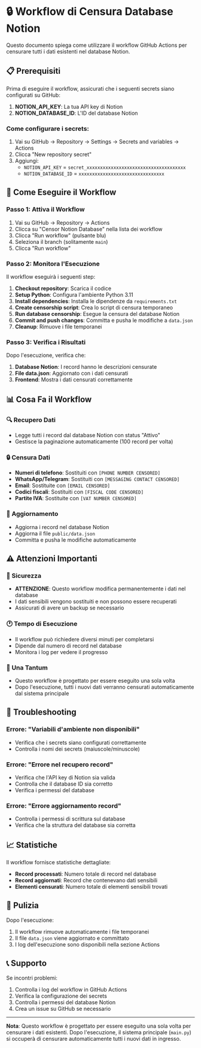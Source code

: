 # 🔒 Workflow di Censura Database Notion

Questo documento spiega come utilizzare il workflow GitHub Actions per censurare tutti i dati esistenti nel database Notion.

## 📋 Prerequisiti

Prima di eseguire il workflow, assicurati che i seguenti secrets siano configurati su GitHub:

1. **NOTION_API_KEY**: La tua API key di Notion
2. **NOTION_DATABASE_ID**: L'ID del database Notion

### Come configurare i secrets:

1. Vai su GitHub → Repository → Settings → Secrets and variables → Actions
2. Clicca "New repository secret"
3. Aggiungi:
   - `NOTION_API_KEY` = `secret_xxxxxxxxxxxxxxxxxxxxxxxxxxxxxxxxxxxxx`
   - `NOTION_DATABASE_ID` = `xxxxxxxxxxxxxxxxxxxxxxxxxxxxxxxx`

## 🚀 Come Eseguire il Workflow

### Passo 1: Attiva il Workflow

1. Vai su GitHub → Repository → Actions
2. Clicca su "Censor Notion Database" nella lista dei workflow
3. Clicca "Run workflow" (pulsante blu)
4. Seleziona il branch (solitamente `main`)
5. Clicca "Run workflow"

### Passo 2: Monitora l'Esecuzione

Il workflow eseguirà i seguenti step:

1. **Checkout repository**: Scarica il codice
2. **Setup Python**: Configura l'ambiente Python 3.11
3. **Install dependencies**: Installa le dipendenze da `requirements.txt`
4. **Create censorship script**: Crea lo script di censura temporaneo
5. **Run database censorship**: Esegue la censura del database Notion
6. **Commit and push changes**: Committa e pusha le modifiche a `data.json`
7. **Cleanup**: Rimuove i file temporanei

### Passo 3: Verifica i Risultati

Dopo l'esecuzione, verifica che:

1. **Database Notion**: I record hanno le descrizioni censurate
2. **File data.json**: Aggiornato con i dati censurati
3. **Frontend**: Mostra i dati censurati correttamente

## 📊 Cosa Fa il Workflow

### 🔍 Recupero Dati
- Legge tutti i record dal database Notion con status "Attivo"
- Gestisce la paginazione automaticamente (100 record per volta)

### 🔒 Censura Dati
- **Numeri di telefono**: Sostituiti con `[PHONE NUMBER CENSORED]`
- **WhatsApp/Telegram**: Sostituiti con `[MESSAGING CONTACT CENSORED]`
- **Email**: Sostituite con `[EMAIL CENSORED]`
- **Codici fiscali**: Sostituiti con `[FISCAL CODE CENSORED]`
- **Partite IVA**: Sostituite con `[VAT NUMBER CENSORED]`

### 📝 Aggiornamento
- Aggiorna i record nel database Notion
- Aggiorna il file `public/data.json`
- Committa e pusha le modifiche automaticamente

## ⚠️ Attenzioni Importanti

### 🔐 Sicurezza
- **ATTENZIONE**: Questo workflow modifica permanentemente i dati nel database
- I dati sensibili vengono sostituiti e non possono essere recuperati
- Assicurati di avere un backup se necessario

### 🕐 Tempo di Esecuzione
- Il workflow può richiedere diversi minuti per completarsi
- Dipende dal numero di record nel database
- Monitora i log per vedere il progresso

### 🔄 Una Tantum
- Questo workflow è progettato per essere eseguito una sola volta
- Dopo l'esecuzione, tutti i nuovi dati verranno censurati automaticamente dal sistema principale

## 🐛 Troubleshooting

### Errore: "Variabili d'ambiente non disponibili"
- Verifica che i secrets siano configurati correttamente
- Controlla i nomi dei secrets (maiuscole/minuscole)

### Errore: "Errore nel recupero record"
- Verifica che l'API key di Notion sia valida
- Controlla che il database ID sia corretto
- Verifica i permessi del database

### Errore: "Errore aggiornamento record"
- Controlla i permessi di scrittura sul database
- Verifica che la struttura del database sia corretta

## 📈 Statistiche

Il workflow fornisce statistiche dettagliate:

- **Record processati**: Numero totale di record nel database
- **Record aggiornati**: Record che contenevano dati sensibili
- **Elementi censurati**: Numero totale di elementi sensibili trovati

## 🧹 Pulizia

Dopo l'esecuzione:

1. Il workflow rimuove automaticamente i file temporanei
2. Il file `data.json` viene aggiornato e committato
3. I log dell'esecuzione sono disponibili nella sezione Actions

## 📞 Supporto

Se incontri problemi:

1. Controlla i log del workflow in GitHub Actions
2. Verifica la configurazione dei secrets
3. Controlla i permessi del database Notion
4. Crea un issue su GitHub se necessario

---

**Nota**: Questo workflow è progettato per essere eseguito una sola volta per censurare i dati esistenti. Dopo l'esecuzione, il sistema principale (`main.py`) si occuperà di censurare automaticamente tutti i nuovi dati in ingresso.
